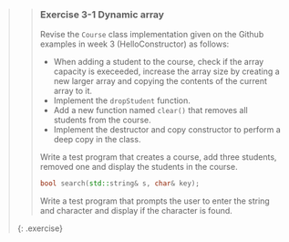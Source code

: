 >> ### Exercise 3-1 Dynamic array
>>
>> Revise the `Course` class implementation given on the Github examples in week 3 (HelloConstructor) as follows:
>>
>> * When adding a student to the course, check if the array capacity is execeeded, increase the array size by creating a new larger array and copying the contents of the current array to it.
>> * Implement the `dropStudent` function.
>> * Add a new function named `clear()` that removes all students from the course.
>> * Implement the destructor and copy constructor to perform a deep copy in the class.
>>
>> Write a test program that creates a course, add three students, removed one and display the students in the course.
>>
>> ```cpp
>> bool search(std::string& s, char& key);
>> ```
>>
>> Write a test program that prompts the user to enter the string and character and display if the character is found.
>>
>{: .exercise}